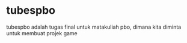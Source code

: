 # tubespbo
tubespbo adalah tugas final untuk matakuliah pbo, dimana kita diminta untuk membuat projek game
